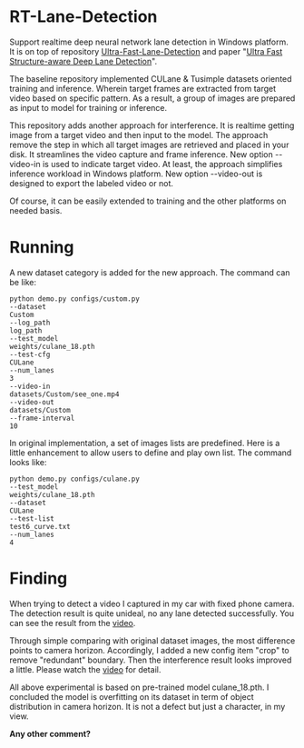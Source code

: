 # RT-Lane-Detection
Support realtime deep neural network lane detection in Windows platform. It is on top of repository [Ultra-Fast-Lane-Detection](https://github.com/cfzd/Ultra-Fast-Lane-Detection) and paper  "[Ultra Fast Structure-aware Deep Lane Detection](https://arxiv.org/abs/2004.11757)".

The baseline repository implemented CULane & Tusimple datasets oriented training and inference. Wherein target frames are extracted from target video based on specific pattern. As a result, a group of images are prepared as input to model for training or inference. 

This repository adds another approach for interference. It is realtime getting image from a target video and then input to the model. The approach remove the step in which all target images are retrieved and placed in your disk. It streamlines the video capture and frame inference. New option --video-in is used to indicate target video. At least, the approach simplifies inference workload in Windows platform. New option --video-out is designed to export the labeled video or not. 

Of course, it can be easily extended to training and the other platforms on needed basis.

# Running
A new dataset category is added for the new approach. The command can be like:

````
python demo.py configs/custom.py
--dataset
Custom
--log_path
log_path
--test_model
weights/culane_18.pth
--test-cfg
CULane
--num_lanes
3
--video-in
datasets/Custom/see_one.mp4
--video-out
datasets/Custom
--frame-interval
10
````

In original implementation, a set of images lists are predefined. Here is a little enhancement to allow users to define and play own list. The command looks like:

````
python demo.py configs/culane.py
--test_model
weights/culane_18.pth
--dataset
CULane
--test-list
test6_curve.txt
--num_lanes
4
````

# Finding
When trying to detect a video I captured in my car with fixed phone camera. The detection result is quite unideal, no any lane detected successfully. You can see the result from the [video](see_one_label1.avi).

Through simple comparing with original dataset images, the most difference points to camera horizon. Accordingly, I added a new config item "crop" to remove "redundant" boundary. Then the interference result looks improved a little. Please watch the [video](see_one_label2.avi) for detail.

All above experimental is based on pre-trained model culane_18.pth. I concluded the model is overfitting on its dataset in term of object distribution in camera horizon. It is not a defect but just a character, in my view.

**Any other comment?**